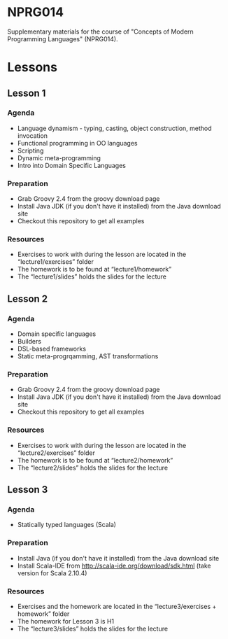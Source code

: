 # NPRG014
Supplementary materials for the course of "Concepts of Modern Programming Languages" (NPRG014).

# Lessons

## Lesson 1
### Agenda
* Language dynamism - typing, casting, object construction, method invocation
* Functional programming in OO languages
* Scripting
* Dynamic meta-programming
* Intro into Domain Specific Languages

### Preparation
* Grab Groovy 2.4 from the groovy download page
* Install Java JDK (if you don't have it installed) from the Java download site
* Checkout this repository to get all examples

### Resources
* Exercises to work with during the lesson are located in the “lecture1/exercises” folder
* The homework is to be found at “lecture1/homework”
* The “lecture1/slides” holds the slides for the lecture


## Lesson 2
### Agenda

* Domain specific languages
* Builders
* DSL-based frameworks
* Static meta-progrqamming, AST transformations

### Preparation
* Grab Groovy 2.4 from the groovy download page
* Install Java JDK (if you don't have it installed) from the Java download site
* Checkout this repository to get all examples

### Resources
* Exercises to work with during the lesson are located in the “lecture2/exercises” folder
* The homework is to be found at “lecture2/homework”
* The “lecture2/slides” holds the slides for the lecture

## Lesson 3
### Agenda
* Statically typed languages (Scala)

### Preparation
* Install Java (if you don't have it installed) from the Java download site
* Install Scala-IDE from http://scala-ide.org/download/sdk.html (take version for Scala 2.10.4) 

### Resources
* Exercises and the homework are located in the “lecture3/exercises + homework” folder
* The homework for Lesson 3 is H1
* The “lecture3/slides” holds the slides for the lecture
